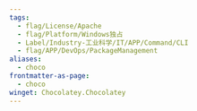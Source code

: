 ```yaml
---
tags:
  - flag/License/Apache
  - flag/Platform/Windows独占
  - Label/Industry-工业科学/IT/APP/Command/CLI
  - flag/APP/DevOps/PackageManagement
aliases:
  - choco
frontmatter-as-page:
  - choco
winget: Chocolatey.Chocolatey
---
```

